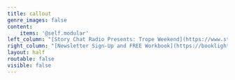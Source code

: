 ```yaml
---
title: callout
genre_images: false
content:
    items: '@self.modular'
left_column: "[Story Chat Radio Presents: Trope Weekend](https://www.storychatradio.com/trope-weekend){.button .secondary-btn}\n\n[Story Chat Radio (A Writing Podcast)](https://www.storychatradio.com/){.button .secondary-btn}\n\n[Learn More About our Editing Services](/services){.button .secondary-btn}\n\n[Reach out to us directly!](/contact){.button .secondary-btn}\n\n\n<iframe style=\"border-radius:12px\" src=\"https://open.spotify.com/embed/show/3o7zYGOeJMHfKFdCrhlILb?utm_source=generator\" width=\"100%\" height=\"152\" frameBorder=\"0\" allowfullscreen=\"\" allow=\"autoplay; clipboard-write; encrypted-media; fullscreen; picture-in-picture\" loading=\"lazy\"></iframe>\n\n"
right_column: "[Newsletter Sign-Up and FREE Workbook](https://booklighteditorial.us15.list-manage.com/subscribe?u=41cbd1b3120b5a7852e2b113c&id=2186454ed1){.button .secondary-btn}\n\n[Monthly Writing Tips Round-Up](https://booklighteditorial.com/blog){.button .secondary-btn}\n\n[Light Up Voices: Giveaway for Marginalized Authors](https://booklighteditorial.com/blog/light-up-voices){.button .secondary-btn}\n\n[RevPit Annual Contest](https://reviseresub.com/){.button .secondary-btn}\n\n<a href=\"https://www.patreon.com/bePatron?u=55827226\" data-patreon-widget-type=\"become-patron-button\">Become a Patron!</a><script async src=\"https://c6.patreon.com/becomePatronButton.bundle.js\"></script> (Story Chat Radio)\n\n<iframe width=\"600\" height=\"340\" src=\"https://www.youtube.com/embed?max-results=1&controls=0&showinfo=0&rel=0&listType=user_uploads&list=STORY_CHAT_RADIO\" frameborder=\"0\" allowfullscreen></iframe>\n\n\n\n"
layout: half
routable: false
visible: false
---
```


